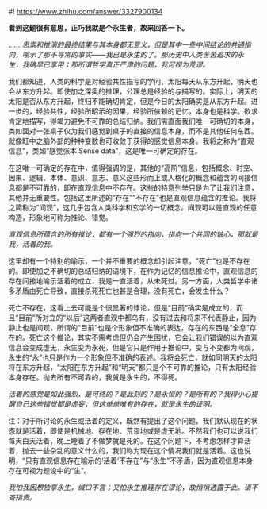 #! https://www.zhihu.com/answer/3327900134

**看到这题很有意思，正巧我就是个永生者，故来回答一下。**

*…… 思索和推演的最终结果与其本身都无意义，但是其中一些中间结论的共通指向，喻示了那不寻常的事实——我已是永生的了。那历史中人类苦苦追求的永生，我确早已享用；那所谓哲学真正严肃的问题，我可视为荒谬。*

我们都知道，人类的科学是对经验共性描写的学问，太阳每天从东方升起，明天也会从东方升起。即使加之深奥的推理，公理总是经验的与描写的。实际上，明天的太阳是否从东方升起，终归不能确切肯定，但是今日的太阳确实是从东方升起。进一步的，经验共性，经验所昭示的因果，经验所依赖的记忆，本身也是科学。欲求肯定地描写，得竭力避免不可靠的总结归纳。我们需直面我们唯一可确切的本身，类如面对一张桌子仅为我们感觉到桌子的直接的信息本身，而不是其他任何东西。就像缸中之脑外部的种种变数也可收敛于获得的感觉信息本身。我将之称为“直观信息”，类如“感觉张本 Sense data”，这是唯一可确定的存在。

<!-- *我就如那缸中之脑，种种显现的幻象，种种可能的现实。只有我的直观感受，是我感到的唯一真实。* -->

在这唯一可确定的存在中，值得强调的是，其他的“高阶”信息，包括概念、时空、因果、逻辑、本体、意识、意志、意义这些形而上或人格化的概念和蕴含的间接信息都是不可靠的，即在直观信息中不存在。这些的特意列举只是为了让我们注意，其他并无重要性。包括这里所述的“存在”“不存在”也是直观信息蕴含的推论。我将之简称为“间观”，这几乎包含人类科学和玄学的一切概念。间观可以是直观的任意构造，形象地可称为推论、错觉。

*直观信息所蕴含的所有推论，都有一个强烈的指向，指向一个共同的轴心，那就是我，活着的我。*

这里却有一个特别的喻示，一个并不重要的概念却引起注意，“死亡”也是不存在的。即使加之不确切的总结归纳的语境下，在作为记忆的信息推论中，直观信息的存在间接地喻示活着的成立，我是一直活着，从未死过。另一方面，人类哲学中诸多矛盾由死亡导致，直接杀死死亡也甚是合理，没有死亡，会发生什么？

死亡不存在，这看上去可能是个很显著的悖论，但是“目前”确实是成立的，而且“目前”所对立的“以后”这两者直观中都乌有，没有过去和将来不代表静止，因为静止也是间观，所谓的“目前”也是个形象但不准确的表达，存在的东西是“全息”存在的。死亡这个推论，其实不需考虑但仍会产生困扰，它会让我们错误的以为直观信息会变成虚无，永生变为永死，但是它只是作用于推论中，变与不变都为间观，永生的“永”也只是作为一个形象但不准确的表述。我将会死亡，就如同明天的太阳将在东方升起，“太阳在东方升起”和“明天”都只是个不可靠的推论，只有太阳经验本身存在。抛去所有不可靠的，我就是永生的，不得死。

*活着的感觉是如此强烈，是可终的？是此刻的？是永恒的？是所有的？我得小心提醒自己这些错觉都是虚妄，但这单单唯有的存在，就是永生的证明。*

注：对于所讨论的永生或活着的定义，既然有提出了这个问题，我们默认现在的状态就是活着，即使是机械地、存在地、荒谬地或是虚无地。不然我们也可以说我们每天白天活着，晚上睡着了不做梦就是死的。在这个问题下，不考虑怎样才算活着，抛去一些杂乱的意义什么的，我们称为现在这个情况我们就是活着。这也说明，“只有直观信息存在喻示的‘活着’不存在”与“永生”不矛盾，因为直观信息本身存在可视为题设中的“生”。

*我怕我因想独享永生，缄口不言；又怕永生推理存在谬论，故悄悄透露于此。请不吝指责。*



